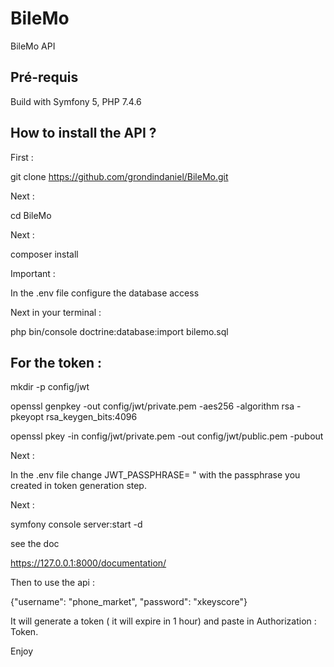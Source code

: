 # BileMo
BileMo API

## Pré-requis

Build with Symfony 5, PHP 7.4.6

## How to install the API ?

First :

git clone https://github.com/grondindaniel/BileMo.git

Next : 

cd BileMo

Next :

composer install

Important :

In the .env file configure the database access

Next in your terminal : 

php bin/console doctrine:database:import bilemo.sql

## For the token : 

mkdir -p config/jwt

openssl genpkey -out config/jwt/private.pem -aes256 -algorithm rsa -pkeyopt rsa_keygen_bits:4096

openssl pkey -in config/jwt/private.pem -out config/jwt/public.pem -pubout

Next :

In the .env file change JWT_PASSPHRASE= " with the passphrase you created in token generation step.

Next : 

symfony console server:start -d

see the doc

https://127.0.0.1:8000/documentation/

Then to use the api :

{"username": "phone_market", "password": "xkeyscore"}

It will generate a token ( it will expire in 1 hour) and paste in Authorization :  Token.

Enjoy
